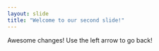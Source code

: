 ```yaml
---
layout: slide
title: "Welcome to our second slide!"
---
```

Awesome changes!
Use the left arrow to go back!
